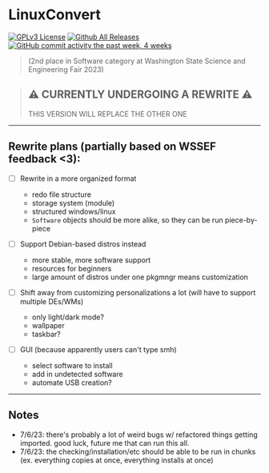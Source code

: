 # LinuxConvert

[![GPLv3 License](https://img.shields.io/badge/License-GPL%20v3-green.svg)](https://opensource.org/licenses/)
[![Github All Releases](https://img.shields.io/github/downloads/whop42/LinuxConvert/total.svg?style=flat)]()
[![GitHub commit activity the past week, 4 weeks](https://img.shields.io/github/commit-activity/w/whop42/LinuxConvert.svg?style=flat)]()

> (2nd place in Software category at Washington State Science and Engineering Fair 2023)

> ## ⚠️ CURRENTLY UNDERGOING A REWRITE ⚠️
>
> THIS VERSION WILL REPLACE THE OTHER ONE

---

## Rewrite plans (partially based on WSSEF feedback <3):

- [ ] Rewrite in a more organized format
    - redo file structure
    - storage system (module)
    - structured windows/linux
    - `Software` objects should be more alike, so they can be run piece-by-piece

- [ ] Support Debian-based distros instead
    - more stable, more software support
    - resources for beginners
    - large amount of distros under one pkgmngr means customization

- [ ] Shift away from customizing personalizations a lot (will have to support multiple DEs/WMs)
    - only light/dark mode?
    - wallpaper
    - taskbar?

- [ ] GUI (because apparently users can't type smh)
    - select software to install
    - add in undetected software
    - automate USB creation?

---

## Notes

- 7/6/23: there's probably a lot of weird bugs w/ refactored things getting imported. good luck, future me that can run this all.
- 7/6/23: the checking/installation/etc should be able to be run in chunks (ex. everything copies at once, everything installs at once)
